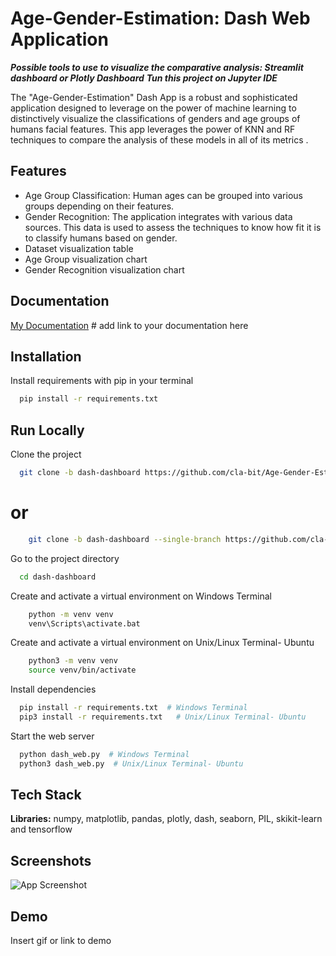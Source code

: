 
# Age-Gender-Estimation: Dash Web Application

***Possible tools to use to visualize the comparative analysis: Streamlit dashboard or Plotly Dashboard***
***Tun this project on Jupyter IDE***

The "Age-Gender-Estimation" Dash App is a robust and sophisticated application designed to leverage on the power of machine learning to distinctively visualize the classifications of genders and age groups of humans facial features. This app leverages the power of KNN and RF techniques to compare the analysis of these models in all of its metrics .







## Features

- Age Group Classification: Human ages can be grouped into various groups depending on their features.
- Gender Recognition: The application integrates with various data sources. This data is used to assess the techniques to know how fit it is to classify humans based on gender.
- Dataset visualization table
- Age Group visualization chart
- Gender Recognition visualization chart


## Documentation

[My Documentation](https://linktodocumentation) # add link to your documentation here


## Installation

Install requirements with pip in your terminal

```bash
  pip install -r requirements.txt
```
    
## Run Locally

Clone the project

```bash
  git clone -b dash-dashboard https://github.com/cla-bit/Age-Gender-Estimation.git
```
# or
```bash
    git clone -b dash-dashboard --single-branch https://github.com/cla-bit/Age-Gender-Estimation.git
```

Go to the project directory

```bash
  cd dash-dashboard
```

Create and activate a virtual environment on Windows Terminal
```bash
    python -m venv venv
    venv\Scripts\activate.bat
```

Create and activate a virtual environment on Unix/Linux Terminal- Ubuntu
```bash
    python3 -m venv venv
    source venv/bin/activate
```

Install dependencies

```bash
  pip install -r requirements.txt  # Windows Terminal
  pip3 install -r requirements.txt   # Unix/Linux Terminal- Ubuntu
```

Start the web server

```bash
  python dash_web.py  # Windows Terminal
  python3 dash_web.py  # Unix/Linux Terminal- Ubuntu
```


## Tech Stack

**Libraries:** numpy, matplotlib, pandas, plotly, dash, seaborn, PIL, skikit-learn and tensorflow


## Screenshots

![App Screenshot](https://via.placeholder.com/468x300?text=App+Screenshot+Here)


## Demo

Insert gif or link to demo


